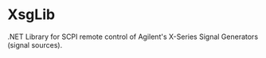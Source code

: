 XsgLib
======

.NET Library for SCPI remote control of Agilent's X-Series Signal Generators (signal sources).
